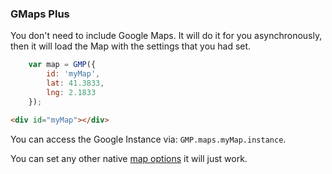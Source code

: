 ### GMaps Plus

You don't need to include Google Maps. It will do it for you asynchronously, then it will load the Map with the settings that you had set.
```javascript
    var map = GMP({
        id: 'myMap',
        lat: 41.3833,
        lng: 2.1833
    });
```

```html
<div id="myMap"></div>
```

You can access the Google Instance via: `GMP.maps.myMap.instance`. 

You can set any other native [map options](https://developers.google.com/maps/documentation/javascript/reference#MapOptions) it will just work. 
